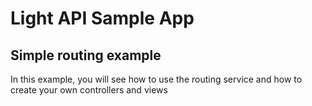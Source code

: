 Light API Sample App
===================

## Simple routing example

In this example, you will see how to use the routing service and how to create your own controllers and views
